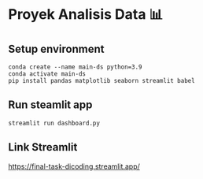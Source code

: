 # Proyek Analisis Data 📊

## Setup environment
```
conda create --name main-ds python=3.9
conda activate main-ds
pip install pandas matplotlib seaborn streamlit babel
```

## Run steamlit app
```
streamlit run dashboard.py
```

## Link Streamlit
https://final-task-dicoding.streamlit.app/
